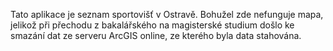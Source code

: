 Tato aplikace je seznam sportovišť v Ostravě. Bohužel zde nefunguje mapa, jelikož při přechodu z bakalářského na magisterské studium došlo ke smazání dat ze serveru ArcGIS online, ze kterého byla data stahována.
